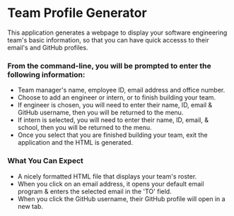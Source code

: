 # Team Profile Generator
This application generates a webpage to display your software engineering team's basic information, so that you can have quick accesss to their email's and GitHub profiles. 

### From the command-line, you will be prompted to enter the following information:
* Team manager's name, employee ID, email address and office number.
* Choose to add an engineer or intern, or to finish building your team.
* If engineer is chosen, you will need to enter their name, ID, email & GitHub username, then you will be returned to the menu.
* If intern is selected, you will need to enter their name, ID, email, & school, then you will be returned to the menu.
* Once you select that you are finished building your team, exit the application and the HTML is generated.

### What You Can Expect 
* A nicely formatted HTML file that displays your team's roster.
* When you click on an email address, it opens your default email program & enters the selected email in the 'TO' field.
* When you click the GitHub username, their GitHub profile will open in a new tab.